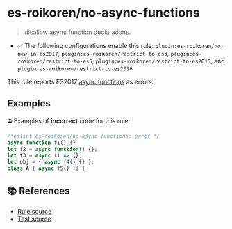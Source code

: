 # es-roikoren/no-async-functions
> disallow async function declarations.

- ✅ The following configurations enable this rule: `plugin:es-roikoren/no-new-in-es2017`, `plugin:es-roikoren/restrict-to-es3`, `plugin:es-roikoren/restrict-to-es5`, `plugin:es-roikoren/restrict-to-es2015`, and `plugin:es-roikoren/restrict-to-es2016`

This rule reports ES2017 [async functions](https://github.com/tc39/ecmascript-asyncawait) as errors.

## Examples

⛔ Examples of **incorrect** code for this rule:

```js
/*eslint es-roikoren/no-async-functions: error */
async function f1() {}
let f2 = async function() {};
let f3 = async () => {};
let obj = { async f4() {} };
class A { async f5() {} }
```

## 📚 References

- [Rule source](https://github.com/roikoren755/eslint-plugin-es/blob/v2.0.10/src/rules/no-async-functions.ts)
- [Test source](https://github.com/roikoren755/eslint-plugin-es/blob/v2.0.10/tests/src/rules/no-async-functions.ts)
